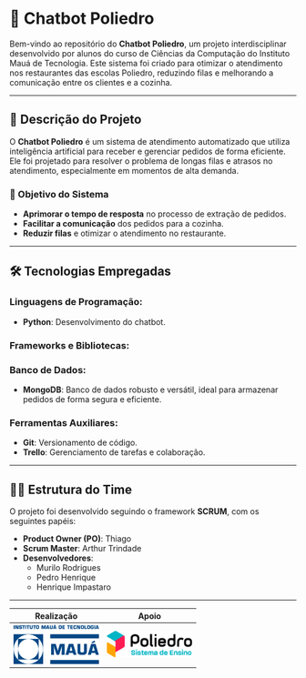 # 🤖 Chatbot Poliedro

Bem-vindo ao repositório do **Chatbot Poliedro**, um projeto interdisciplinar desenvolvido por alunos do curso de Ciências da Computação do Instituto Mauá de Tecnologia. Este sistema foi criado para otimizar o atendimento nos restaurantes das escolas Poliedro, reduzindo filas e melhorando a comunicação entre os clientes e a cozinha.

---

## 📖 Descrição do Projeto

O **Chatbot Poliedro** é um sistema de atendimento automatizado que utiliza inteligência artificial para receber e gerenciar pedidos de forma eficiente. Ele foi projetado para resolver o problema de longas filas e atrasos no atendimento, especialmente em momentos de alta demanda.

### 🎯 Objetivo do Sistema

- **Aprimorar o tempo de resposta** no processo de extração de pedidos.
- **Facilitar a comunicação** dos pedidos para a cozinha.
- **Reduzir filas** e otimizar o atendimento no restaurante.

---

## 🛠️ Tecnologias Empregadas

### Linguagens de Programação:
- **Python**: Desenvolvimento do chatbot.

### Frameworks e Bibliotecas:

### Banco de Dados:
- **MongoDB**: Banco de dados robusto e versátil, ideal para armazenar pedidos de forma segura e eficiente.

### Ferramentas Auxiliares:
- **Git**: Versionamento de código.
- **Trello**: Gerenciamento de tarefas e colaboração.

---

## 🧑‍💻 Estrutura do Time

O projeto foi desenvolvido seguindo o framework **SCRUM**, com os seguintes papéis:

- **Product Owner (PO)**: Thiago
- **Scrum Master**: Arthur Trindade
- **Desenvolvedores**:
  - Murilo Rodrigues
  - Pedro Henrique
  - Henrique Impastaro

---
| **Realização**                                  | **Apoio**                               |
|:--------------------------------------------------:|:------------------------------------------:|
| <img src="images/logo-IMT.png" width="150"> | <img src="images/logo-poliedro-se.png" width="150"> |


